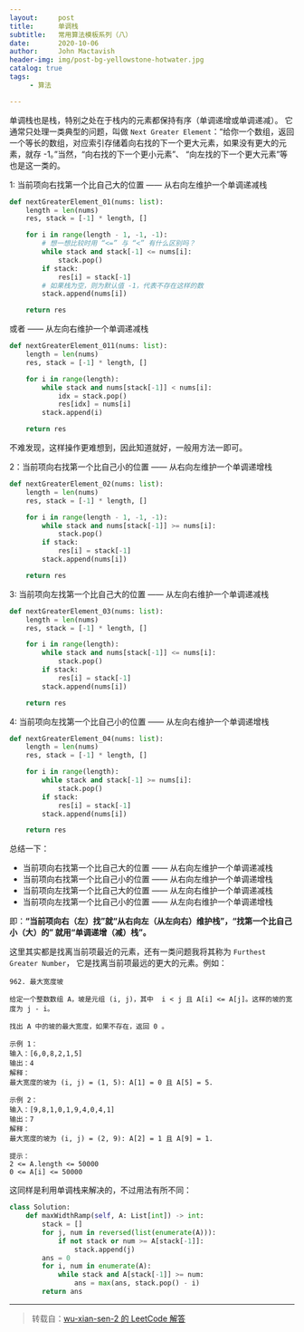 ```yaml
---
layout:     post
title:      单调栈
subtitle:   常用算法模板系列（八）
date:       2020-10-06
author:     John Mactavish
header-img: img/post-bg-yellowstone-hotwater.jpg
catalog: true
tags:
     - 算法

---
```


单调栈也是栈，特别之处在于栈内的元素都保持有序（单调递增或单调递减）。
它通常只处理一类典型的问题，叫做 `Next Greater Element`：“给你一个数组，返回一个等长的数组，对应索引存储着向右找的下一个更大元素，如果没有更大的元素，就存 -1。”当然，“向右找的下一个更小元素”、
“向左找的下一个更大元素”等也是这一类的。

1: 当前项向右找第一个比自己大的位置 —— 从右向左维护一个单调递减栈

```py
def nextGreaterElement_01(nums: list):
    length = len(nums)
    res, stack = [-1] * length, []

    for i in range(length - 1, -1, -1):
        # 想一想比较时用 “<=” 与 “<” 有什么区别吗？
        while stack and stack[-1] <= nums[i]:
            stack.pop()
        if stack:
            res[i] = stack[-1]
        # 如果栈为空，则为默认值 -1，代表不存在这样的数
        stack.append(nums[i])

    return res
```

或者 —— 从左向右维护一个单调递减栈

```py
def nextGreaterElement_011(nums: list):
    length = len(nums)
    res, stack = [-1] * length, []

    for i in range(length):
        while stack and nums[stack[-1]] < nums[i]:
            idx = stack.pop()
            res[idx] = nums[i]
        stack.append(i)

    return res
```

不难发现，这样操作更难想到，因此知道就好，一般用方法一即可。

2：当前项向右找第一个比自己小的位置 —— 从右向左维护一个单调递增栈

```py
def nextGreaterElement_02(nums: list):
    length = len(nums)
    res, stack = [-1] * length, []

    for i in range(length - 1, -1, -1):
        while stack and nums[stack[-1]] >= nums[i]:
            stack.pop()
        if stack:
            res[i] = stack[-1]
        stack.append(nums[i])

    return res
```

3: 当前项向左找第一个比自己大的位置 —— 从左向右维护一个单调递减栈

```py
def nextGreaterElement_03(nums: list):
    length = len(nums)
    res, stack = [-1] * length, []

    for i in range(length):
        while stack and nums[stack[-1]] <= nums[i]:
            stack.pop()
        if stack:
            res[i] = stack[-1]
        stack.append(nums[i])

    return res
```

4: 当前项向左找第一个比自己小的位置 —— 从左向右维护一个单调递增栈

```py
def nextGreaterElement_04(nums: list):
    length = len(nums)
    res, stack = [-1] * length, []

    for i in range(length):
        while stack and stack[-1] >= nums[i]:
            stack.pop()
        if stack:
            res[i] = stack[-1]
        stack.append(nums[i])

    return res
```

总结一下：

- 当前项向右找第一个比自己大的位置 —— 从右向左维护一个单调递减栈
- 当前项向右找第一个比自己小的位置 —— 从右向左维护一个单调递增栈
- 当前项向左找第一个比自己大的位置 —— 从左向右维护一个单调递减栈
- 当前项向左找第一个比自己小的位置 —— 从左向右维护一个单调递增栈

即：**“当前项向右（左）找”就“从右向左（从左向右）维护栈”，“找第一个比自己小（大）的”
就用“单调递增（减）栈”。**

这里其实都是找离当前项最近的元素，还有一类问题我将其称为 `Furthest Greater Number`，
它是找离当前项最远的更大的元素。例如：

```
962. 最大宽度坡

给定一个整数数组 A，坡是元组 (i, j)，其中  i < j 且 A[i] <= A[j]。这样的坡的宽度为 j - i。

找出 A 中的坡的最大宽度，如果不存在，返回 0 。

示例 1：
输入：[6,0,8,2,1,5]
输出：4
解释：
最大宽度的坡为 (i, j) = (1, 5): A[1] = 0 且 A[5] = 5.

示例 2：
输入：[9,8,1,0,1,9,4,0,4,1]
输出：7
解释：
最大宽度的坡为 (i, j) = (2, 9): A[2] = 1 且 A[9] = 1.
 
提示：
2 <= A.length <= 50000
0 <= A[i] <= 50000
```

这同样是利用单调栈来解决的，不过用法有所不同：

```py
class Solution:
    def maxWidthRamp(self, A: List[int]) -> int:
        stack = []
        for j, num in reversed(list(enumerate(A))):
            if not stack or num >= A[stack[-1]]:
                stack.append(j)
        ans = 0
        for i, num in enumerate(A):
            while stack and A[stack[-1]] >= num:
                ans = max(ans, stack.pop() - i)
        return ans
```


---
> 转载自：[wu-xian-sen-2 的 LeetCode 解答](https://leetcode-cn.com/problems/next-greater-element-i/solution/dan-diao-zhan-zong-jie-by-wu-xian-sen-2/)
